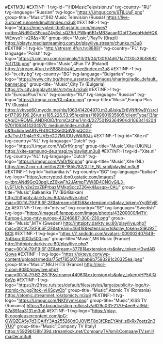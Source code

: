 #EXTM3U
#EXTINF:-1 tvg-id="1HDMusicTelevision.ru" tvg-country="RU" tvg-language="Russian" tvg-logo="https://i.imgur.com/6TjLUuF.png" group-title="Music",1HD Music Television (Russia) 
https://live-3.otcnet.ru/onehdmulti/index.m3u8
#EXTINF:-1 tvg-logo="https://encrypted-tbn0.gstatic.com/images?q=tbn:ANd9GcSFcuaZ4y6sLsQZ5rLPWkg6B1xMB3acaq1DbtT3wcbHdeHQKWEwyo1--v2R&s=10" group-title="Music",PlayTv (Brazil)
https://playtv.mediastreaming.com.br/play/live.stream/chunks.m3u8
#EXTINF:-1 tvg-id="http://stream.4fun.tv:8888/" tvg-country="PL" tvg-language="Polish" tvg-logo="https://i.pinimg.com/originals/13/01/04/130104d671a71f30c36bf86827c17f3b.png" group-title="Music",4Fun TV (Poland)
https://stream.4fun.tv:8888/hls/4f_med/index.m3u8
#EXTINF:-1 tvg-id="tv.city.bg" tvg-country="BG" tvg-language="Bulgarian" tvg-logo="https://www.city.bg/theme_assets/city/images/sharing/radio_default_banner.jpg" group-title="Music",City Tv (Bulgaria)
https://tv.city.bg/play/tshls/citytv/3.m3u8
#EXTINF:-1 tvg-id="EuropaPlusTV.ru" tvg-country="RU" tvg-language="Russian" tvg-logo="https://i.imgur.com/GLc4qrc.png" group-title="Music",Europa Plus TV (Russia)
https://vkvsd60.mycdn.me/hls/1063414204970.m3u8/sig/Er6VNffKw8Y/srcIp/177.89.199.26/urls/185.226.53.95/expires/1699601935605/clientType/13/srcAg/CHROME_ANDROID/fromCache/1/mid/2275019336490/id/1063414204970/1063414204970_medium/index.m3u8?p&fbclid=IwAR1vFbOtC1CKe0QdV8jpQCGi-a9JTvrJ71hj4cYKUVErrGD7MUOUyWAR0Js
#EXTINF:-1 tvg-id="Xite.nl" tvg-country="NL" tvg-language="Dutch" tvg-logo="https://i.imgur.com/VaDrfKr.png" group-title="Music",Xite (UK/NL)
https://xite-samsung-de.amagi.tv/playlist.m3u8
#EXTINF:-1 tvg-id="Xite.nl" tvg-country="NL" tvg-language="Dutch" tvg-logo="https://i.imgur.com/VaDrfKr.png" group-title="Music",Xite (NL)
https://ms2.mx-cd.net/tv/226-1855782/XITE_NL.smil/playlist.m3u8
#EXTINF:-1 tvg-id="balkanika.tv" tvg-country="BG" tvg-language="balkan" tvg-logo="https://encrypted-tbn0.gstatic.com/images?q=tbn:ANd9GcQ0pgjLzZ6kwFh2JAtmpFVW8D4CNOvGlL3-LvSFUo1vh2e2zxZBPrbazMMkpScczZ26vk4&usqp=CAU" group-title="Music",Balkanika TV (BG/Balkan)
http://httpiptv.darktv.eu:80/play/live.php?mac=00:1A:79:F9:6F:2E&stream=56156&extension=ts&play_token=Yyd5FvjEZq
#EXTINF:-1 tvg-id="mtv.se" tvg-country="SE" tvg-language="Swedish" tvg-logo="https://images6.fanpop.com/image/photos/43200000/MTV-Europe-Logo-mtv-europe-43246887-300-230.png" group-title="Music",MTV (Sweden)
http://httpiptv.darktv.eu:80/play/live.php?mac=00:1A:79:F9:6F:2E&stream=46418&extension=ts&play_token=Sl9U92TBC8
#EXTINF:-1 tvg-logo="https://i1.sndcdn.com/avatars-000002407649-7p0kpu-t500x500.jpg" group-title="Music",M6 Music (France)
http://httpiptv.darktv.eu:80/play/live.php?mac=00:1A:79:F9:6F:2E&stream=37781&extension=ts&play_token=t3wdABQowa
#EXTINF:-1 tvg-logo="https://okteve.com/wp-content/uploads/media/75df785b073abab9b7593291c20325ea.jpeg" group-title="Music",NRJ HITS (France)
http://mol-2.com:8080/play/live.php?mac=00:1A:79:B2:26:1F&stream=44063&extension=ts&play_token=HP5AIQ6xVp
#EXTINF:-1 tvg-logo="https://tv2free.ru/sites/default/files/styles/large/public/tv-logo/tv-atomic-tv.jpg?itok=vHiSqwOb" group-title="Music",Atomic TV (Romania)
https://atomic.streamnet.ro/atomictv.m3u8
#EXTINF:-1 tvg-logo="https://i.imgur.com/NKfVymH.png" group-title="Music",KISS TV (Romania)
https://tv.broadcasting.ro/kisstv/a629c031-2170-4ee9-a36d-87a891aa3131.m3u8
#EXTINF:-1 tvg-logo="https://play-lh.googleusercontent.com/jpG-OWQZCA5y7d3lCAjfY3Aq255260dOJOVl5F8o3fERpEYAhf_z6kRx7oetz2n3YU0" group-title="Music",Company TV (Italy)
https://5929b138b139d.streamlock.net/CompanyTV/smil:CompanyTV.smil/master.m3u8


